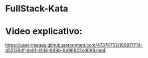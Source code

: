 # FullStack-Kata

# Video explicativo:




https://user-images.githubusercontent.com/47374753/166971714-d55128df-de0f-4fd8-849b-8b98922cd089.mp4

